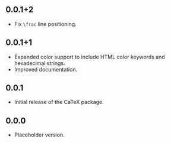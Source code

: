 ## 0.0.1+2

* Fix `\frac` line positioning.

## 0.0.1+1

* Expanded color support to include HTML color keywords and hexadecimal strings.
* Improved documentation.

## 0.0.1

* Initial release of the CaTeX package.

## 0.0.0

* Placeholder version.

